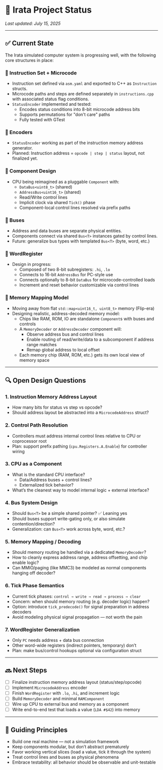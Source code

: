 # 🧾 Irata Project Status

_Last updated: July 15, 2025_

---

## ✅ Current State

The Irata simulated computer system is progressing well, with the following core structures in place:

### 🧠 Instruction Set + Microcode
- Instruction set defined via `asm.yaml` and exported to C++ as `Instruction` structs.
- Microcode paths and steps are defined separately in `instructions.cpp` with associated status flag conditions.
- `StatusEncoder` implemented and tested:
  - Encodes status conditions into 8-bit microcode address bits
  - Supports permutations for "don't care" paths
  - Fully tested with GTest

### 🔗 Encoders
- `StatusEncoder` working as part of the instruction memory address generator.
- Planned: Instruction address = `opcode | step | status` layout, not finalized yet.

### 🔌 Component Design
- CPU being reimagined as a pluggable `Component` with:
  - `DataBus<uint8_t>` (shared)
  - `AddressBus<uint16_t>` (shared)
  - Read/Write control lines
  - Implicit clock via shared `Tick()` phase
  - Component-local control lines resolved via prefix paths

### 🧱 Buses
- Address and data buses are separate physical entities.
- Components connect via shared `Bus<T>` instances gated by control lines.
- Future: generalize bus types with templated `Bus<T>` (byte, word, etc.)

### 🧰 WordRegister
- Design in progress:
  - Composed of two 8-bit subregisters: `.hi`, `.lo`
  - Connects to 16-bit `AddressBus` for PC-style use
  - Connects optionally to 8-bit `DataBus` for microcode-controlled loads
  - Increment and reset behavior customizable via control lines

### 🧩 Memory Mapping Model
- Moving away from flat `std::map<uint16_t, uint8_t>` memory (Flip-era)
- Designing realistic, address-decoded memory model:
  - Chips like RAM, ROM, IO are standalone `Component`s with buses and controls
  - A `MemoryDecoder` or `AddressDecoder` component will:
    - Observe address bus and control lines
    - Enable routing of read/write/data to a subcomponent if address range matches
    - Remap global address to local offset
  - Each memory chip (RAM, ROM, etc.) gets its own local view of memory space

---

## 🔍 Open Design Questions

### 1. **Instruction Memory Address Layout**
- How many bits for status vs step vs opcode?
- Should address layout be abstracted into a `MicrocodeAddress` struct?

### 2. **Control Path Resolution**
- Controllers must address internal control lines relative to CPU or coprocessor root
- Plan: support prefix pathing (`cpu.Registers.A.Enable`) for controller wiring

### 3. **CPU as a Component**
- What is the standard CPU interface?
  - Data/Address buses + control lines?
  - Externalized tick behavior?
- What’s the cleanest way to model internal logic + external interface?

### 4. **Bus System Design**
- Should `Bus<T>` be a simple shared pointer? ✅ Leaning yes
- Should buses support write-gating only, or also simulate contention/direction?
- Generalization: can `Bus<T>` work across byte, word, etc.?

### 5. **Memory Mapping / Decoding**
- Should memory routing be handled via a dedicated `MemoryDecoder`?
- How to cleanly express address range, address offsetting, and chip enable logic?
- Can MMIO/paging (like MMC3) be modeled as normal components hanging off decoder?

### 6. **Tick Phase Semantics**
- Current tick phases: `control → write → read → process → clear`
- Concern: when should memory routing (e.g. decoder logic) happen?
- Option: introduce `tick_predecode()` for signal preparation in address decoders
- Avoid modeling physical signal propagation — not worth the pain

### 7. **WordRegister Generalization**
- Only `PC` needs address + data bus connection
- Other word-wide registers (indirect pointers, temporary) don’t
- Plan: make bus/control hookups optional via configuration struct

---

## 🔜 Next Steps

- [ ] Finalize instruction memory address layout (status/step/opcode)
- [ ] Implement `MicrocodeAddress` encoder
- [ ] Finish `WordRegister` with `.lo`, `.hi`, and increment logic
- [ ] Build `MemoryDecoder` and minimal `RAMComponent`
- [ ] Wire up CPU to external bus and memory as a component
- [ ] Write end-to-end test that loads a value (`LDA #$42`) into memory

---

## 🌱 Guiding Principles

- Build one real machine — not a simulation framework
- Keep components modular, but don’t abstract prematurely
- Favor working vertical slices (load a value, tick it through the system)
- Treat control lines and buses as physical phenomena
- Embrace testability: all behavior should be observable and unit-testable
